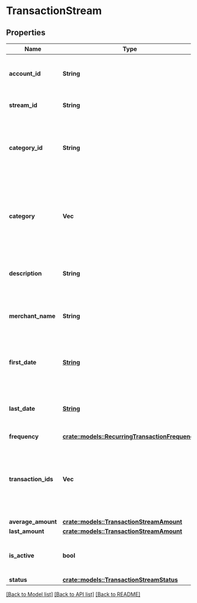 # TransactionStream

## Properties

Name | Type | Description | Notes
------------ | ------------- | ------------- | -------------
**account_id** | **String** | The ID of the account to which the stream belongs | 
**stream_id** | **String** | A unique id for the stream | 
**category_id** | **String** | The ID of the category to which this transaction belongs. See [Categories](https://plaid.com/docs/#category-overview). | 
**category** | **Vec<String>** | A hierarchical array of the categories to which this transaction belongs. See [Categories](https://plaid.com/docs/#category-overview). | 
**description** | **String** | A description of the transaction stream. | 
**merchant_name** | **String** | The merchant associated with the transaction stream. | 
**first_date** | [**String**](string.md) | The posted date of the earliest transaction in the stream. | 
**last_date** | [**String**](string.md) | The posted date of the latest transaction in the stream. | 
**frequency** | [**crate::models::RecurringTransactionFrequency**](RecurringTransactionFrequency.md) |  | 
**transaction_ids** | **Vec<String>** | An array of Plaid transaction IDs belonging to the stream, sorted by posted date. | 
**average_amount** | [**crate::models::TransactionStreamAmount**](TransactionStreamAmount.md) |  | 
**last_amount** | [**crate::models::TransactionStreamAmount**](TransactionStreamAmount.md) |  | 
**is_active** | **bool** | Indicates whether the transaction stream is still live. | 
**status** | [**crate::models::TransactionStreamStatus**](TransactionStreamStatus.md) |  | 

[[Back to Model list]](../README.md#documentation-for-models) [[Back to API list]](../README.md#documentation-for-api-endpoints) [[Back to README]](../README.md)


